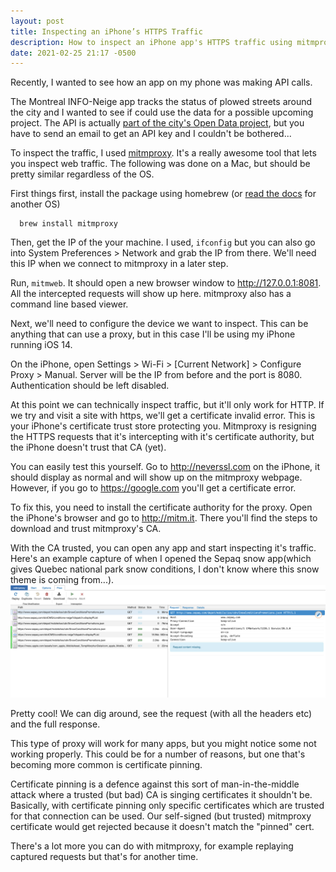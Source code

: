 ```yaml
---
layout: post
title: Inspecting an iPhone’s HTTPS Traffic
description: How to inspect an iPhone app's HTTPS traffic using mitmproxy.
date: 2021-02-25 21:17 -0500
---
```

Recently, I wanted to see how an app on my phone was making API calls. 

The Montreal INFO-Neige app tracks the status of plowed streets around the city and I wanted to see if could use the data for a possible upcoming project. The API is actually [part of the city's Open Data project](https://donnees.montreal.ca/ville-de-montreal/deneigement), but you have to send an email to get an API key and I couldn't be bothered...

To inspect the traffic, I used [mitmproxy](https://mitmproxy.org). It's a really awesome tool that lets you inspect web traffic. The following was done on a Mac, but should be pretty similar regardless of the OS. 

First things first, install the package using homebrew (or [read the docs](https://docs.mitmproxy.org/stable/overview-installation/) for another OS)
```
  brew install mitmproxy
```

Then, get the IP of the your machine. I used, `ifconfig` but you can also go into System Preferences > Network and grab the IP from there. We'll need this IP when we connect to mitmproxy in a later step.

Run, `mitmweb`. It should open a new browser window to http://127.0.0.1:8081. All the intercepted requests will show up here. mitmproxy also has a command line based viewer. 

Next, we'll need to configure the device we want to inspect. This can be anything that can use a proxy, but in this case I'll be using my iPhone running iOS 14.

On the iPhone, open Settings > Wi-Fi > [Current Network] > Configure Proxy > Manual. Server will be the IP from before and the port is 8080. Authentication should be left disabled.

At this point we can technically inspect traffic, but it'll only work for HTTP. If we try and visit a site with https, we'll get a certificate invalid error. This is your iPhone's certificate trust store protecting you. Mitmproxy is resigning the HTTPS requests that it's intercepting with it's certificate authority, but the iPhone doesn't trust that CA (yet).  

You can easily test this yourself. Go to http://neverssl.com on the iPhone, it should display as normal and will show up on the mitmproxy webpage. However, if you go to https://google.com you'll get a certificate error.

To fix this, you need to install the certificate authority for the proxy. Open the iPhone's browser and go to http://mitm.it. There you'll find the steps to download and trust mitmproxy's CA.

With the CA trusted, you can open any app and start inspecting it's traffic. Here's an example capture of when I opened the Sepaq snow app(which gives Quebec national park snow conditions, I don't know where this snow theme is coming from...).
![mitmproxy web view](mitm.png)

Pretty cool! We can dig around, see the request (with all the headers etc) and the full response.

This type of proxy will work for many apps, but you might notice some not working properly. This could be for a number of reasons, but one that's becoming more common is certificate pinning. 

Certificate pinning is a defence against this sort of man-in-the-middle attack where a trusted (but bad) CA is singing certificates it shouldn't be. Basically, with certificate pinning only specific certificates which are trusted for that connection can be used. Our self-signed (but trusted) mitmproxy certificate would get rejected because it doesn't match the "pinned" cert. 

There's a lot more you can do with mitmproxy, for example replaying captured requests but that's for another time. 